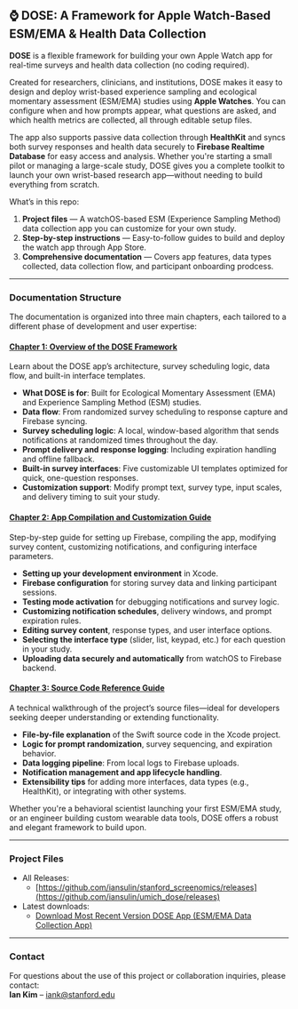 ## ⌚️ DOSE: A Framework for Apple Watch-Based ESM/EMA & Health Data Collection

**DOSE** is a flexible framework for building your own Apple Watch app for real-time surveys and health data collection (no coding required).

Created for researchers, clinicians, and institutions, DOSE makes it easy to design and deploy wrist-based experience sampling and ecological momentary assessment (ESM/EMA) studies using **Apple Watches**. You can configure when and how prompts appear, what questions are asked, and which health metrics are collected, all through editable setup files.

The app also supports passive data collection through **HealthKit** and syncs both survey responses and health data securely to **Firebase Realtime Database** for easy access and analysis. Whether you're starting a small pilot or managing a large-scale study, DOSE gives you a complete toolkit to launch your own wrist-based research app—without needing to build everything from scratch.

What’s in this repo:
1. **Project files** — A watchOS-based ESM (Experience Sampling Method) data collection app you can customize for your own study.
2. **Step-by-step instructions** — Easy-to-follow guides to build and deploy the watch app through App Store.
3. **Comprehensive documentation** — Covers app features, data types collected, data collection flow, and participant onboarding prodcess.

---

### Documentation Structure

The documentation is organized into three main chapters, each tailored to a different phase of development and user expertise:

#### [Chapter 1: Overview of the DOSE Framework](https://github.com/iansulin/umich_dose/tree/main/Ch1_DOSE)
Learn about the DOSE app’s architecture, survey scheduling logic, data flow, and built-in interface templates.

- **What DOSE is for**: Built for Ecological Momentary Assessment (EMA) and Experience Sampling Method (ESM) studies.
- **Data flow**: From randomized survey scheduling to response capture and Firebase syncing.
- **Survey scheduling logic**: A local, window-based algorithm that sends notifications at randomized times throughout the day.
- **Prompt delivery and response logging**: Including expiration handling and offline fallback.
- **Built-in survey interfaces**: Five customizable UI templates optimized for quick, one-question responses.
- **Customization support**: Modify prompt text, survey type, input scales, and delivery timing to suit your study.


#### [Chapter 2: App Compilation and Customization Guide](https://github.com/iansulin/umich_dose/tree/main/Ch2_App%20Compilation)
Step-by-step guide for setting up Firebase, compiling the app, modifying survey content, customizing notifications, and configuring interface parameters.

- **Setting up your development environment** in Xcode.
- **Firebase configuration** for storing survey data and linking participant sessions.
- **Testing mode activation** for debugging notifications and survey logic.
- **Customizing notification schedules**, delivery windows, and prompt expiration rules.
- **Editing survey content**, response types, and user interface options.
- **Selecting the interface type** (slider, list, keypad, etc.) for each question in your study.
- **Uploading data securely and automatically** from watchOS to Firebase backend.

#### [Chapter 3: Source Code Reference Guide](https://github.com/iansulin/umich_dose/tree/main/Ch3_Source%20Guide)  
A technical walkthrough of the project’s source files—ideal for developers seeking deeper understanding or extending functionality.

- **File-by-file explanation** of the Swift source code in the Xcode project.
- **Logic for prompt randomization**, survey sequencing, and expiration behavior.
- **Data logging pipeline**: From local logs to Firebase uploads.
- **Notification management and app lifecycle handling**.
- **Extensibility tips** for adding more interfaces, data types (e.g., HealthKit), or integrating with other systems.

Whether you're a behavioral scientist launching your first ESM/EMA study, or an engineer building custom wearable data tools, DOSE offers a robust and elegant framework to build upon.

---

### Project Files

- All Releases:
  - [https://github.com/iansulin/stanford_screenomics/releases](https://github.com/iansulin/umich_dose/releases)
- Latest downloads:
  - [Download Most Recent Version DOSE App (ESM/EMA Data Collection App)](https://github.com/iansulin/umich_dose/releases/download/ESM-WatchApp/Dose-Watch-App_OpenSource-Release_072325.zip)
 
---

### Contact

For questions about the use of this project or collaboration inquiries, please contact:  
**Ian Kim** – iank@stanford.edu
